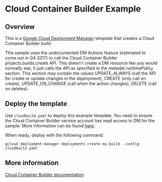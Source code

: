 # Cloud Container Builder Example

## Overview

This is a [Google Cloud Deployment
Manager](https://cloud.google.com/deployment-manager/overview) template that
creates a Cloud Container Builder build.

This sample uses the undocumented DM Actions feature (estimated to come out
in Q4 2017) to call the Cloud Container Builder projects.builds.create API.
This doesn't create a DM resource like you would normally see, it just calls
the API as specified in the metadat.runtimePolicy section. This section may
contain the values UPDATE\_ALWAYS (call the API for create or update changes
in the deployment), CREATE (only call on create), UPDATE\_ON\_CHANGE (call
when the action changes), DELETE (call on deletes).


## Deploy the template

Use `cloudbuild.yaml` to deploy this example template. You need to ensure
the Cloud Container Builder service account has read access to DM for the sample.
More information can be found
[here](https://cloud.google.com/container-builder/docs/how-to/service-account-permissions).

When ready, deploy with the following command:

    gcloud deployment-manager deployments create my-build --config cloudbuild.yaml

## More information

[Cloud Container Builder documentation](https://cloud.google.com/container-builder/docs/)
